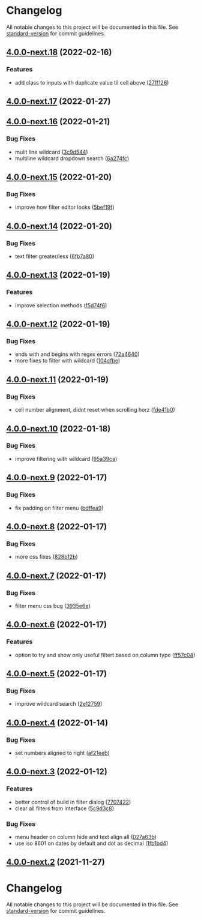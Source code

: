 # Changelog

All notable changes to this project will be documented in this file. See [standard-version](https://github.com/conventional-changelog/standard-version) for commit guidelines.

## [4.0.0-next.18](https://github.com/simple-html/simple-html/compare/v4.0.0-next.17...v4.0.0-next.18) (2022-02-16)


### Features

* add class to inputs with duplicate value til cell above ([27ff126](https://github.com/simple-html/simple-html/commits/27ff126729e2d1bf453329ce7636d0d8ee848ee5))

## [4.0.0-next.17](https://github.com/simple-html/simple-html/compare/v4.0.0-next.16...v4.0.0-next.17) (2022-01-27)

## [4.0.0-next.16](https://github.com/simple-html/simple-html/compare/v4.0.0-next.15...v4.0.0-next.16) (2022-01-21)


### Bug Fixes

* mulit line wildcard ([3c9d544](https://github.com/simple-html/simple-html/commits/3c9d544dfc313cb4c7f3e53f931acd2afe0310bb))
* multiline wildcard dropdown search ([6a274fc](https://github.com/simple-html/simple-html/commits/6a274fcfc863167925683086a4b3d690539e5cc0))

## [4.0.0-next.15](https://github.com/simple-html/simple-html/compare/v4.0.0-next.14...v4.0.0-next.15) (2022-01-20)


### Bug Fixes

* improve how filter editor looks ([5bef19f](https://github.com/simple-html/simple-html/commits/5bef19f3163833e93cdbded4e79a46b8c0862c16))

## [4.0.0-next.14](https://github.com/simple-html/simple-html/compare/v4.0.0-next.13...v4.0.0-next.14) (2022-01-20)


### Bug Fixes

* text filter greater/less ([6fb7a80](https://github.com/simple-html/simple-html/commits/6fb7a80f272e41d7565f3d321aa64cd73e1155f0))

## [4.0.0-next.13](https://github.com/simple-html/simple-html/compare/v4.0.0-next.12...v4.0.0-next.13) (2022-01-19)


### Features

* improve selection methods ([f5d74f6](https://github.com/simple-html/simple-html/commits/f5d74f661cc2d75d64587192343f3c43d2e78f8d))

## [4.0.0-next.12](https://github.com/simple-html/simple-html/compare/v4.0.0-next.11...v4.0.0-next.12) (2022-01-19)


### Bug Fixes

* ends with and begins with regex errors ([72a4640](https://github.com/simple-html/simple-html/commits/72a46409bbb83fc8c39a3e3a2430c859ab81ed17))
* more fixes to filter with wildcard ([104cfbe](https://github.com/simple-html/simple-html/commits/104cfbe073ffdc1e433f6ebc2c3cc50c8706d93f))

## [4.0.0-next.11](https://github.com/simple-html/simple-html/compare/v4.0.0-next.10...v4.0.0-next.11) (2022-01-19)


### Bug Fixes

* cell number alignment, didnt reset when scrolling horz ([fde41b0](https://github.com/simple-html/simple-html/commits/fde41b0d12628b9c48fcae6dfb3a55d2336e35c7))

## [4.0.0-next.10](https://github.com/simple-html/simple-html/compare/v4.0.0-next.9...v4.0.0-next.10) (2022-01-18)


### Bug Fixes

* improve filtering with wildcard ([95a39ca](https://github.com/simple-html/simple-html/commits/95a39ca5afbd72f43868ddc1b6878874f0f5312f))

## [4.0.0-next.9](https://github.com/simple-html/simple-html/compare/v4.0.0-next.8...v4.0.0-next.9) (2022-01-17)


### Bug Fixes

* fix padding on filter menu ([bdffea9](https://github.com/simple-html/simple-html/commits/bdffea9080de5f0fa142f2cbf4f8305c69144674))

## [4.0.0-next.8](https://github.com/simple-html/simple-html/compare/v4.0.0-next.7...v4.0.0-next.8) (2022-01-17)


### Bug Fixes

* more css fixes ([828b12b](https://github.com/simple-html/simple-html/commits/828b12b35d3db1c2127937cb763ca02b1acd02ea))

## [4.0.0-next.7](https://github.com/simple-html/simple-html/compare/v4.0.0-next.6...v4.0.0-next.7) (2022-01-17)


### Bug Fixes

* filter menu css bug ([3935e6e](https://github.com/simple-html/simple-html/commits/3935e6eae2215815049c01da8bf5b1de9b5bf363))

## [4.0.0-next.6](https://github.com/simple-html/simple-html/compare/v4.0.0-next.5...v4.0.0-next.6) (2022-01-17)


### Features

* option to try and show only useful filtert based on column type ([ff57c04](https://github.com/simple-html/simple-html/commits/ff57c049bf902a2071f4fae37d1783fde2af7eae))

## [4.0.0-next.5](https://github.com/simple-html/simple-html/compare/v4.0.0-next.4...v4.0.0-next.5) (2022-01-17)


### Bug Fixes

* improve wildcard search ([2e12759](https://github.com/simple-html/simple-html/commits/2e12759472e414c59809c534804260c73566de68))

## [4.0.0-next.4](https://github.com/simple-html/simple-html/compare/v4.0.0-next.3...v4.0.0-next.4) (2022-01-14)


### Bug Fixes

* set numbers aligned to right ([af21eeb](https://github.com/simple-html/simple-html/commits/af21eeb0bab143699226743974a5ca3cfdbbbf6d))

## [4.0.0-next.3](https://github.com/simple-html/simple-html/compare/v4.0.0-next.2...v4.0.0-next.3) (2022-01-12)


### Features

* better control of build in filter dialog ([7707422](https://github.com/simple-html/simple-html/commits/7707422faa255de4191de24e8792cc36fd8340a6))
* clear all filters from interface ([5c9d3c8](https://github.com/simple-html/simple-html/commits/5c9d3c80b30958694daeefbcae9ea05fb41e515b))


### Bug Fixes

* menu header on column hide and text align all ([027a63b](https://github.com/simple-html/simple-html/commits/027a63b54f03cab7f0726c3069fe16e60f18b002))
* use iso 8601 on dates by default and dot as decimal ([1fb1bd4](https://github.com/simple-html/simple-html/commits/1fb1bd4b1dff7a87f7810e0ce3134a8945291ab3))

## [4.0.0-next.2](https://github.com/simple-html/simple-html/compare/v3.7.0-next.6...v4.0.0-next.2) (2021-11-27)

# Changelog

All notable changes to this project will be documented in this file. See [standard-version](https://github.com/conventional-changelog/standard-version) for commit guidelines.
